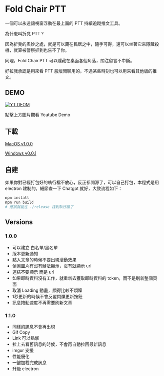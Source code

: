 # Fold Chair PTT

一個可以永遠讓視窗浮動在最上面的 PTT 持續追蹤推文工具。

為什麼叫折凳 PTT ?

因為折凳的奧妙之處，就是可以藏在民居之中，隨手可得，還可以坐著它來隱藏殺機，就算被警察抓到也告不了你。

同理，Fold Chair PTT 可以隱藏在桌面各個角落，關注留言不中斷。

好拉我承認是用來看 PTT 股版閒聊用的，不過某些時刻也可以用來看其他版的推文。

## DEMO

[![YT DEOM](http://img.youtube.com/vi/FTYzaqCdMTs/0.jpg)](http://www.youtube.com/watch?v=FTYzaqCdMTs)

點擊上方圖片觀看 Youtube Demo

## 下載

[MacOS v1.0.0](https://drive.google.com/file/d/1jWpvlBCL5CQvN7FsDVorxIu3y5It93zK/view?usp=sharing)

[Windows v0.0.1](https://drive.google.com/file/d/1CoETduVhbDtcKNlWMOzxd-Mp2evzStR3/view?usp=sharing)

## 自建

如果你對已經打包好的執行檔不放心，反正都開源了，可以自己打包，本程式是用 electron 建制的，細節查一下 Chatgpt 就好，大致流程如下：

```bash
npm install
npm run build
# 應該就能在 ./release 找到執行檔了
```

## Versions

### 1.0.0

* 可以建立 白名單/黑名單
* 版本更新通知
* 點入文章的時候不要出現滾動效果
* 偵測圖片有沒有辦法顯示，沒有就顯示 url
* 連結不要顯示 <a> 而是 url
* 如果即時資料沒有工作，就重新去獲取即時資料的 token，而不是刷新整個頁面
* 取消 Loading 動畫，顯得比較不煩躁
* 1秒更新的時候不會反覆閃爍更新按鈕
* 訊息捲動速度不再需要刷新文章

### 1.1.0

* 同樣的訊息不會再出現
* Gif Copy
* Link 可以點擊
* 拉上去看舊訊息的時候，不會再自動拉回最新訊息
* imgur 支援
* 性能優化
* 一鍵加載完成訊息
* 升級 electron
